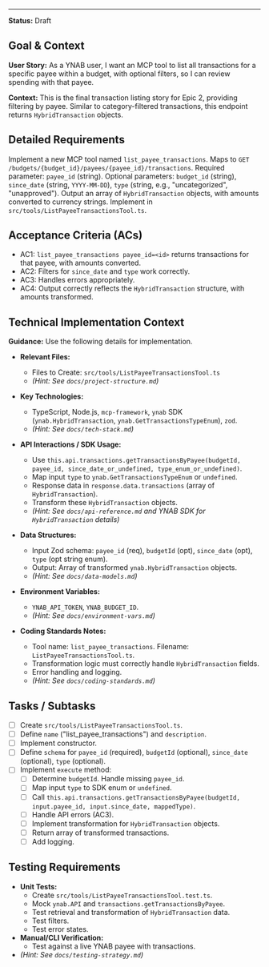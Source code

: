 ---
**Status:** Draft

## Goal & Context

**User Story:** As a YNAB user, I want an MCP tool to list all transactions for a specific payee within a budget, with optional filters, so I can review spending with that payee.

**Context:** This is the final transaction listing story for Epic 2, providing filtering by payee. Similar to category-filtered transactions, this endpoint returns `HybridTransaction` objects.

## Detailed Requirements

Implement a new MCP tool named `list_payee_transactions`.
Maps to `GET /budgets/{budget_id}/payees/{payee_id}/transactions`.
Required parameter: `payee_id` (string).
Optional parameters: `budget_id` (string), `since_date` (string, `YYYY-MM-DD`), `type` (string, e.g., "uncategorized", "unapproved").
Output an array of `HybridTransaction` objects, with amounts converted to currency strings.
Implement in `src/tools/ListPayeeTransactionsTool.ts`.

## Acceptance Criteria (ACs)

- AC1: `list_payee_transactions payee_id=<id>` returns transactions for that payee, with amounts converted.
- AC2: Filters for `since_date` and `type` work correctly.
- AC3: Handles errors appropriately.
- AC4: Output correctly reflects the `HybridTransaction` structure, with amounts transformed.

## Technical Implementation Context

**Guidance:** Use the following details for implementation.
- **Relevant Files:**
  - Files to Create: `src/tools/ListPayeeTransactionsTool.ts`
  - _(Hint: See `docs/project-structure.md`)_

- **Key Technologies:**
  - TypeScript, Node.js, `mcp-framework`, `ynab` SDK (`ynab.HybridTransaction`, `ynab.GetTransactionsTypeEnum`), `zod`.
  - _(Hint: See `docs/tech-stack.md`)_

- **API Interactions / SDK Usage:**
  - Use `this.api.transactions.getTransactionsByPayee(budgetId, payee_id, since_date_or_undefined, type_enum_or_undefined)`.
  - Map input `type` to `ynab.GetTransactionsTypeEnum` or `undefined`.
  - Response data in `response.data.transactions` (array of `HybridTransaction`).
  - Transform these `HybridTransaction` objects.
  - _(Hint: See `docs/api-reference.md` and YNAB SDK for `HybridTransaction` details)_

- **Data Structures:**
  - Input Zod schema: `payee_id` (req), `budgetId` (opt), `since_date` (opt), `type` (opt string enum).
  - Output: Array of transformed `ynab.HybridTransaction` objects.
  - _(Hint: See `docs/data-models.md`)_

- **Environment Variables:**
  - `YNAB_API_TOKEN`, `YNAB_BUDGET_ID`.
  - _(Hint: See `docs/environment-vars.md`)_

- **Coding Standards Notes:**
  - Tool name: `list_payee_transactions`. Filename: `ListPayeeTransactionsTool.ts`.
  - Transformation logic must correctly handle `HybridTransaction` fields.
  - Error handling and logging.
  - _(Hint: See `docs/coding-standards.md`)_

## Tasks / Subtasks

- [ ] Create `src/tools/ListPayeeTransactionsTool.ts`.
- [ ] Define `name` ("list_payee_transactions") and `description`.
- [ ] Implement constructor.
- [ ] Define `schema` for `payee_id` (required), `budgetId` (optional), `since_date` (optional), `type` (optional).
- [ ] Implement `execute` method:
  - [ ] Determine `budgetId`. Handle missing `payee_id`.
  - [ ] Map input `type` to SDK enum or `undefined`.
  - [ ] Call `this.api.transactions.getTransactionsByPayee(budgetId, input.payee_id, input.since_date, mappedType)`.
  - [ ] Handle API errors (AC3).
  - [ ] Implement transformation for `HybridTransaction` objects.
  - [ ] Return array of transformed transactions.
  - [ ] Add logging.

## Testing Requirements

- **Unit Tests:**
  - Create `src/tools/ListPayeeTransactionsTool.test.ts`.
  - Mock `ynab.API` and `transactions.getTransactionsByPayee`.
  - Test retrieval and transformation of `HybridTransaction` data.
  - Test filters.
  - Test error states.
- **Manual/CLI Verification:**
  - Test against a live YNAB payee with transactions.
- _(Hint: See `docs/testing-strategy.md`)_